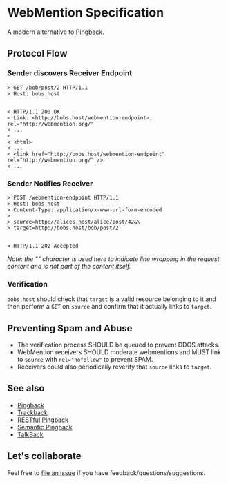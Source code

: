 # WebMention Specification

A modern alternative to [Pingback](http://www.hixie.ch/specs/pingback/pingback).


## Protocol Flow

### Sender discovers Receiver Endpoint

```
> GET /bob/post/2 HTTP/1.1
> Host: bobs.host


< HTTP/1.1 200 OK
< Link: <http://bobs.host/webmention-endpoint>; rel="http://webmention.org/"
< ...
<
< <html>
< ...
< <link href="http://bobs.host/webmention-endpoint" rel="http://webmention.org/" />
< ...
```




### Sender Notifies Receiver

```
> POST /webmention-endpoint HTTP/1.1
> Host: bobs.host
> Content-Type: application/x-www-url-form-encoded
>
> source=http://alices.host/alice/post/42&\
> target=http://bobs.host/bob/post/2


< HTTP/1.1 202 Accepted
```

_Note: the "\" character is used here to indicate line wrapping in the request content and is not part of the content itself._

### Verification
`bobs.host` should check that `target` is a valid resource belonging to it and then perform a `GET` on `source` and confirm that it actually links to `target`.

## Preventing Spam and Abuse
* The verification process SHOULD be queued to prevent DDOS attacks.
* WebMention receivers SHOULD moderate webmentions and MUST link to `source` with `rel="nofollow"` to prevent SPAM.
* Receivers could also periodically reverify that `source` links to `target`.



## See also

* [Pingback](http://www.hixie.ch/specs/pingback/pingback)
* [Trackback](http://archive.cweiske.de/trackback/trackback-1.2.html)
* [RESTful Pingback](http://www.w3.org/wiki/Pingback)
* [Semantic Pingback](http://aksw.org/projects/semanticpingback)
* [TalkBack](http://elie.im/publication/reclaiming-the-blogosphere-talkBack-a-secure-linkBack-protocol-for-weblogs#.UIWq_k4geoM)

## Let's collaborate
Feel free to [file an issue](https://github.com/converspace/webmention-specification/issues) if you have feedback/questions/suggestions.